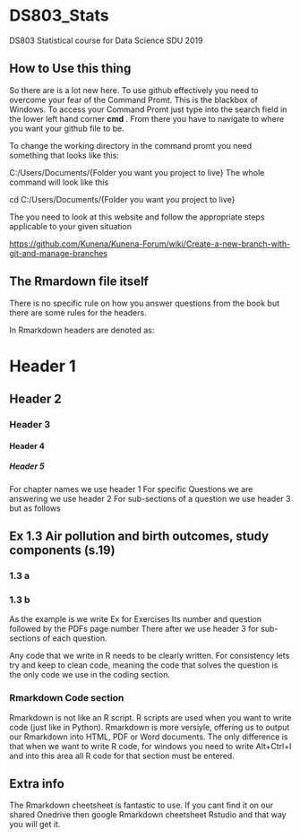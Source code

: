 # DS803_Stats
DS803 Statistical course for Data Science SDU 2019


## How to Use this thing

So there are is a lot new here. To use github effectively you need to overcome your fear of the Command Promt. This is the blackbox of Windows. To access your Command Promt just type into the search field in the lower left hand corner __cmd__ . From there you have to navigate to where you want your github file to be. 

To change the working directory in the command promt you need something that looks like this:

C:/Users/Documents/{Folder you want you project to live}
The whole command will look like this

cd C:/Users/Documents/{Folder you want you project to live}

The you need to look at this website and follow the appropriate steps applicable to your given situation

https://github.com/Kunena/Kunena-Forum/wiki/Create-a-new-branch-with-git-and-manage-branches

## The Rmardown file itself

There is no specific rule on how you answer questions from the book but there are some rules for the headers.

In Rmarkdown headers are denoted as:

# Header 1
## Header 2
### Header 3
#### Header 4
##### Header 5

For chapter names we use header 1
For specific Questions we are answering we use header 2
For sub-sections of a question we use header 3 but as follows

## Ex 1.3 Air pollution and birth outcomes, study components (s.19)
### 1.3 a
### 1.3 b

As the example is we write Ex for Exercises Its number and question followed by the PDFs page number
There after we use header 3 for sub-sections of each question. 

Any code that we write in R needs to be clearly written. For consistency lets try and keep to clean code, meaning the code that solves the question is the only code we use in the coding section.

### Rmarkdown Code section

Rmarkdown is not like an R script. R scripts are used when you want to write code (just like in Python). Rmarkdown is more versiyle, offering us to output our Rmarkdown into HTML, PDF or Word documents. The only difference is that when we want to write R code, for windows you need to write Alt+Ctrl+I and into this area all R code for that section must be entered. 

## Extra info

The Rmarkdown cheetsheet is fantastic to use. If you cant find it on our shared Onedrive then google Rmarkdown cheetsheet Rstudio and that way you will get it. 
